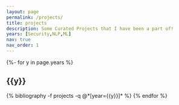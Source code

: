 ```yaml
---
layout: page
permalink: /projects/
title: projects
description: Some Curated Projects that I have been a part of!
years: [Security,NLP,ML]
nav: true
nav_order: 1
---
```

<!-- _pages/publications.md -->
<div class="publications">

{%- for y in page.years %}
  <h2 class="year">{{y}}</h2>
  {% bibliography -f projects -q @*[year={{y}}]* %}
{% endfor %}

</div>
